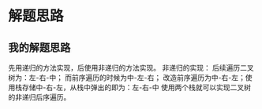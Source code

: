 # 解题思路

## 我的解题思路
先用递归的方法实现，后使用非递归的方法实现。
非递归的实现：
后续遍历二叉树为：左-右-中； 而前序遍历的时候为中-左-右；
改造前序遍历为中-右-左；使用栈存储中-右-左，从栈中弹出的即为：左-右-中
使用两个栈就可以实现二叉树的非递归后序遍历。